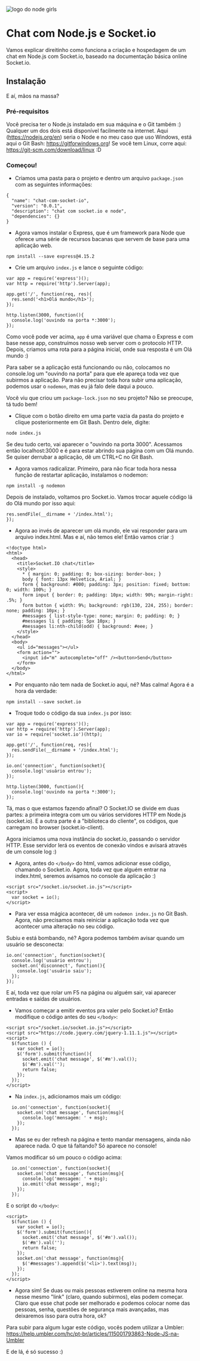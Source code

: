 ![logo do node girls](https://i.imgur.com/4QATtIp.png)

# Chat com Node.js e Socket.io

Vamos explicar direitinho como funciona a criação e hospedagem de um chat em Node.js com Socket.io, baseado na documentação básica online Socket.io.

## Instalação

E aí, mãos na massa?

### Pré-requisitos

Você precisa ter o Node.js instalado em sua máquina e o Git também :) Qualquer um dos dois está disponível facilmente na internet. Aqui (https://nodejs.org/en) seria o Node e no meu caso que uso Windows, está aqui o Git Bash: https://gitforwindows.org! Se você tem Linux, corre aqui: https://git-scm.com/download/linux :D

### Começou!

* Criamos uma pasta para o projeto e dentro um arquivo ```package.json``` com as seguintes informações:

```
{
  "name": "chat-com-socket-io",
  "version": "0.0.1",
  "description": "chat com socket.io e node",
  "dependencies": {}
}
```

* Agora vamos instalar o Express, que é um framework para Node que oferece uma série de recursos bacanas que servem de base para uma aplicação web.

``` npm install --save express@4.15.2 ```

* Crie um arquivo ```index.js``` e lance o seguinte código:

``` 
var app = require('express')();
var http = require('http').Server(app);

app.get('/', function(req, res){
  res.send('<h1>Olá mundo</h1>');
});

http.listen(3000, function(){
  console.log('ouvindo na porta *:3000');
});
```

Como você pode ver acima, ```app``` é uma variável que chama o Express e com base nesse app, construímos nosso web server com o protocolo HTTP. Depois, criamos uma rota para a página inicial, onde sua resposta é um Olá mundo :)

Para saber se a aplicação está funcionando ou não, colocamos no console.log um "ouvindo na porta" para que ele apareça toda vez que subirmos a aplicação. Para não precisar toda hora subir uma aplicação, podemos usar o ```nodemon```, mas eu já falo dele daqui a pouco.

Você viu que criou um ```package-lock.json``` no seu projeto? Não se preocupe, tá tudo bem!

* Clique com o botão direito em uma parte vazia da pasta do projeto e clique posteriormente em Git Bash. Dentro dele, digite: 

```node index.js```

Se deu tudo certo, vai aparecer o "ouvindo na porta 3000". Acessamos então localhost:3000 e é para estar abrindo sua página com um Olá mundo. Se quiser derrubar a aplicação, dê um CTRL+C no Git Bash.

* Agora vamos radicalizar. Primeiro, para não ficar toda hora nessa função de restartar aplicação, instalamos o nodemon:

```npm install -g nodemon```

Depois de instalado, voltamos pro Socket.io. Vamos trocar aquele código lá do Olá mundo por isso aqui:

```app.get('/', function(req, res){
res.sendFile(__dirname + '/index.html');
});
```

* Agora ao invés de aparecer um olá mundo, ele vai responder para um arquivo index.html. Mas e aí, não temos ele! Então vamos criar :)

```
<!doctype html>
<html>
  <head>
    <title>Socket.IO chat</title>
    <style>
      * { margin: 0; padding: 0; box-sizing: border-box; }
      body { font: 13px Helvetica, Arial; }
      form { background: #000; padding: 3px; position: fixed; bottom: 0; width: 100%; }
      form input { border: 0; padding: 10px; width: 90%; margin-right: .5%; }
      form button { width: 9%; background: rgb(130, 224, 255); border: none; padding: 10px; }
      #messages { list-style-type: none; margin: 0; padding: 0; }
      #messages li { padding: 5px 10px; }
      #messages li:nth-child(odd) { background: #eee; }
    </style>
  </head>
  <body>
    <ul id="messages"></ul>
    <form action="">
      <input id="m" autocomplete="off" /><button>Send</button>
    </form>
  </body>
</html>
```

* Por enquanto não tem nada de Socket.io aqui, né? Mas calma! Agora é a hora da verdade:

```
npm install --save socket.io
```

* Troque todo o código da sua ```index.js``` por isso:

```
var app = require('express')();
var http = require('http').Server(app);
var io = require('socket.io')(http);

app.get('/', function(req, res){
  res.sendFile(__dirname + '/index.html');
});

io.on('connection', function(socket){
  console.log('usuário entrou');
});

http.listen(3000, function(){
  console.log('ouvindo na porta *:3000');
});
```

Tá, mas o que estamos fazendo afinal? O Socket.IO se divide em duas partes: a primeira integra com um ou vários servidores HTTP em Node.js (socket.io). E a outra parte é a "biblioteca do cliente", os códigos, que carregam no browser (socket.io-client).

Agora iniciamos uma nova instância do socket.io, passando o servidor HTTP. Esse servidor lerá os eventos de conexão vindos e avisará através de um console log :)

* Agora, antes do  ```</body>``` do html, vamos adicionar esse código, chamando o Socket.io. Agora, toda vez que alguém entrar na index.html, seremos avisamos no console da aplicação :)

```
<script src="/socket.io/socket.io.js"></script>
<script>
  var socket = io();
</script>
```

* Para ver essa mágica acontecer, dê um ```nodemon index.js``` no Git Bash. Agora, não precisamos mais reiniciar a aplicação toda vez que acontecer uma alteração no seu código.

Subiu e está bombando, né? Agora podemos também avisar quando um usuário se desconecta: 

```
io.on('connection', function(socket){
  console.log('usuário entrou');
  socket.on('disconnect', function(){
    console.log('usuário saiu');
  });
});
```

E aí, toda vez que rolar um F5 na página ou alguém sair, vai aparecer entradas e saídas de usuários.

* Vamos começar a emitir eventos pra valer pelo Socket.io? Então modifique o código antes do seu ```</body>```:

```
<script src="/socket.io/socket.io.js"></script>
<script src="https://code.jquery.com/jquery-1.11.1.js"></script>
<script>
  $(function () {
    var socket = io();
    $('form').submit(function(){
      socket.emit('chat message', $('#m').val());
      $('#m').val('');
      return false;
    });
  });
</script>
```
* Na ```index.js```, adicionamos mais um código: 

```
  io.on('connection', function(socket){
    socket.on('chat message', function(msg){
      console.log('mensagem: ' + msg);
    });
  });
```

* Mas se eu der refresh na página e tento mandar mensagens, ainda não aparece nada. O que tá faltando? Só aparece no console!

Vamos modificar só um pouco o código acima:

```
  io.on('connection', function(socket){
    socket.on('chat message', function(msg){
      console.log('mensagem: ' + msg);
      io.emit('chat message', msg);
    });
  });
```
E o script do ```</body>```:

```
<script>
  $(function () {
    var socket = io();
    $('form').submit(function(){
      socket.emit('chat message', $('#m').val());
      $('#m').val('');
      return false;
    });
    socket.on('chat message', function(msg){
      $('#messages').append($('<li>').text(msg));
    });
  });
</script>
```

* Agora sim! Se duas ou mais pessoas estiverem online na mesma hora nesse mesmo "link" (claro, quando subirmos), elas podem começar. Claro que esse chat pode ser melhorado e podemos colocar nome das pessoas, senha, questões de segurança mais avançadas, mas deixaremos isso para outra hora, ok?

Para subir para algum lugar este código, vocês podem utilizar a Umbler: https://help.umbler.com/hc/pt-br/articles/115001793863-Node-JS-na-Umbler

E de lá, é só sucesso :)
